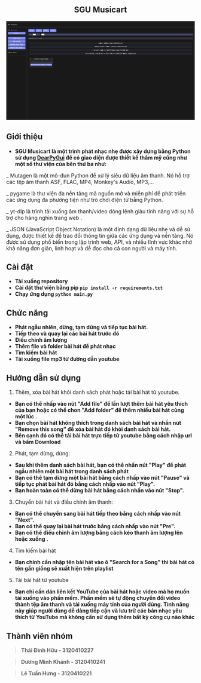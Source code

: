 
<h2 align="center">SGU Musicart</h2>
<kbd><img src="app.jpg"></kbd>

## Giới thiệu
- **SGU Musicart là một trình phát nhạc nhẹ được xây dựng bằng Python sử dụng [DearPyGui](https://github.com/hoffstadt/DearPyGui/) để có giao diện được thiết kế thẩm mỹ cũng như một số thư viện của bên thứ ba như:**

 
 _ Mutagen là một mô-đun Python để xử lý siêu dữ liệu âm thanh. Nó hỗ trợ các tệp âm thanh ASF, FLAC, MP4, Monkey's Audio, MP3,...

_ pygame là thư viện đa nền tảng mã nguồn mở và miễn phí để phát triển các ứng dụng đa phương tiện như trò chơi điện tử bằng Python.

_ yt-dlp là trình tải xuống âm thanh/video dòng lệnh giàu tính năng với sự hỗ trợ cho hàng nghìn trang web .

_ JSON (JavaScript Object Notation) là một định dạng dữ liệu nhẹ và dễ sử dụng, được thiết kế để trao đổi thông tin giữa các ứng dụng và nền tảng. Nó được sử dụng phổ biến trong lập trình web, API, và nhiều lĩnh vực khác nhờ khả năng đơn giản, linh hoạt và dễ đọc cho cả con người và máy tính.

## Cài đặt
- **Tải xuống repository**
- **Cài đặt thư viện bằng pip `pip install -r requirements.txt`**
- **Chạy ứng dụng `python main.py`**

## Chức năng
- **Phát ngẫu nhiên, dừng, tạm dừng và tiếp tục bài hát.** 
- **Tiếp theo và quay lại các bài hát trước đó**
- **Điều chỉnh âm lượng**
- **Thêm file và folder bài hát để phát nhạc**
- **Tìm kiếm bài hát**
- **Tải xuống file mp3 từ đường dẫn youtube**

## Hướng dẫn sử dụng

1. Thêm, xóa bài hát khỏi danh sách phát hoặc tải bài hát từ youtube.
- **Bạn có thể nhấp vào nút "Add file" để lần lượt thêm bài hát yêu thích của bạn hoặc có thể chon "Add folder" để thêm nhiều bài hát cùng một lúc .**
- **Bạn chọn bài hát không thích trong danh sách bài hát và nhấn nút "Remove this song" để xóa bài hát đó khỏi danh sách bài hát.**
- **Bên cạnh đó có thể tải bài hát trực tiếp từ youtube bằng cách nhập url và bấm Download**
2. Phát, tạm dừng, dừng:
- **Sau khi thêm danh sách bài hát, bạn có thể nhấn nút "Play" để phát ngẫu nhiên một bài hát trong danh sách phát**
- **Bạn có thể tạm dừng một bài hát bằng cách nhấp vào nút "Pause" và tiếp tục phát bài hát đó bằng cách nhấp vào nút "Play".**
- **Bạn hoàn toàn có thể dừng bài hát bằng cách nhấn vào nút "Stop".**
3. Chuyển bài hát và điều chỉnh âm thanh:
- **Bạn có thể chuyển sang bài hát tiếp theo bằng cách nhấp vào nút "Next".**
- **Bạn có thể quay lại bài hát trước bằng cách nhấp vào nút "Pre".**
- **Bạn có thể điều chỉnh âm lượng bằng cách kéo thanh âm lượng lên hoặc xuống .**
4. Tìm kiếm bài hát
- **Bạn chỉnh cần nhập tên bài hát vào ô "Search for a Song" thì bài hát có tên gần giống sẽ xuất hiện trên playlist**
5. Tải bài hát từ youtube
 - **Bạn chỉ cần dán liên kết YouTube của bài hát hoặc video mà họ muốn tải xuống vào phần mềm. Phần mềm sẽ tự động chuyển đổi video thành tệp âm thanh và tải xuống máy tính của người dùng. Tính năng này giúp
người dùng dễ dàng tiếp cận và lưu trữ các bản nhạc yêu thích từ
YouTube mà không cần sử dụng thêm bất kỳ công cụ nào khác**
## Thành viên nhóm
> **Thái Đình Hữu - 3120410227**

> **Dương Minh Khánh - 3120410241**

> **Lê Tuấn Hưng - 3120410221**


